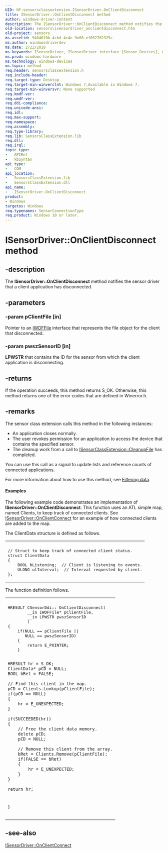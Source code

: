 ```yaml
---
UID: NF:sensorsclassextension.ISensorDriver.OnClientDisconnect
title: ISensorDriver::OnClientDisconnect method
author: windows-driver-content
description: The ISensorDriver::OnClientDisconnect method notifies the sensor driver that a client application has disconnected.
old-location: sensors\isensordriver_onclientdisconnect.htm
old-project: sensors
ms.assetid: 9484610b-4cbd-4c4e-9e60-ef052702325c
ms.author: windowsdriverdev
ms.date: 2/22/2018
ms.keywords: ISensorDriver, ISensorDriver interface [Sensor Devices], OnClientDisconnect method, ISensorDriver::OnClientDisconnect, OnClientDisconnect method [Sensor Devices], OnClientDisconnect method [Sensor Devices], ISensorDriver interface, OnClientDisconnect,ISensorDriver.OnClientDisconnect, Sensor_IFaces_f5f91a04-84b3-4302-9c26-845281651ed9.xml, sensors.isensordriver_onclientdisconnect, sensorsclassextension/ISensorDriver::OnClientDisconnect
ms.prod: windows-hardware
ms.technology: windows-devices
ms.topic: method
req.header: sensorsclassextension.h
req.include-header: 
req.target-type: Desktop
req.target-min-winverclnt: Windows 7,Available in Windows 7.
req.target-min-winversvr: None supported
req.kmdf-ver: 
req.umdf-ver: 
req.ddi-compliance: 
req.unicode-ansi: 
req.idl: 
req.max-support: 
req.namespace: 
req.assembly: 
req.type-library: 
req.lib: SensorsClassExtension.lib
req.dll: 
req.irql: 
topic_type:
-	APIRef
-	kbSyntax
api_type:
-	COM
api_location:
-	SensorsClassExtension.lib
-	SensorsClassExtension.dll
api_name:
-	ISensorDriver.OnClientDisconnect
product:
- Windows
targetos: Windows
req.typenames: SensorConnectionType
req.product: Windows 10 or later.
---
```


# ISensorDriver::OnClientDisconnect method


## -description


The <b>ISensorDriver::OnClientDisconnect</b> method notifies the sensor driver that a client application has disconnected.


## -parameters




### -param pClientFile [in]

Pointer to an <a href="https://msdn.microsoft.com/library/windows/hardware/ff558912">IWDFFile</a> interface that represents the file object for the client that disconnected.


### -param pwszSensorID [in]

<b>LPWSTR</b> that contains the ID for the sensor from which the client application is disconnecting.


## -returns



If the operation succeeds, this method returns S_OK. Otherwise, this method returns one of the error codes that are defined in Winerror.h.




## -remarks



The sensor class extension calls this method in the following instances:

<ul>
<li>
An application closes normally.

</li>
<li>
The user revokes permission for an application to access the device that contains the specified sensor.

</li>
<li>
The cleanup work from a call to <a href="https://msdn.microsoft.com/library/windows/hardware/ff545512">ISensorClassExtension::CleanupFile</a> has completed.

</li>
</ul>
You can use this call as a signal to update lists and reference counts of connected applications. 

For more information about how to use this method, see <a href="https://msdn.microsoft.com/1895EC5C-08C1-4976-83F2-CD5A2B55338D">Filtering data</a>.


#### Examples

The following example code demonstrates an implementation of <b>ISensorDriver::OnClientDisconnect</b>. This function uses an ATL simple map, named Clients, to keep track of connected clients. See <a href="https://msdn.microsoft.com/library/windows/hardware/ff545573">ISensorDriver::OnClientConnect</a> for an example of how connected clients are added to the map.

The ClientData structure is defined as follows.

<div class="code"><span codelanguage=""><table>
<tr>
<th></th>
</tr>
<tr>
<td>
<pre>// Struct to keep track of connected client status.
struct ClientData
{
    BOOL bListening;  // Client is listening to events.
    ULONG ulInterval;  // Interval requested by client.
};</pre>
</td>
</tr>
</table></span></div>
The function definition follows.

<div class="code"><span codelanguage=""><table>
<tr>
<th></th>
</tr>
<tr>
<td>
<pre>HRESULT CSensorDdi:: OnClientDisconnect(
        __in IWDFFile* pClientFile,
        __in LPWSTR pwszSensorID
        )
{
    if(NULL == pClientFile ||
       NULL == pwszSensorID)
    {
        return E_POINTER;
    }

    HRESULT hr = S_OK;
    ClientData* pCD = NULL;
    BOOL bRet = FALSE;

    // Find this client in the map.
    pCD = Clients.Lookup(pClientFile);
    if(pCD == NULL)
    {
        hr = E_UNEXPECTED;
    }

    if(SUCCEEDED(hr))
    {
        // Free the client data memory.
        delete pCD;
        pCD = NULL;

        // Remove this client from the array.
        bRet = Clients.Remove(pClientFile);
        if(FALSE == bRet)
        {
            hr = E_UNEXPECTED;
        }
    }

    return hr;
}</pre>
</td>
</tr>
</table></span></div>



## -see-also




<a href="https://msdn.microsoft.com/library/windows/hardware/ff545573">ISensorDriver::OnClientConnect</a>
 

 

